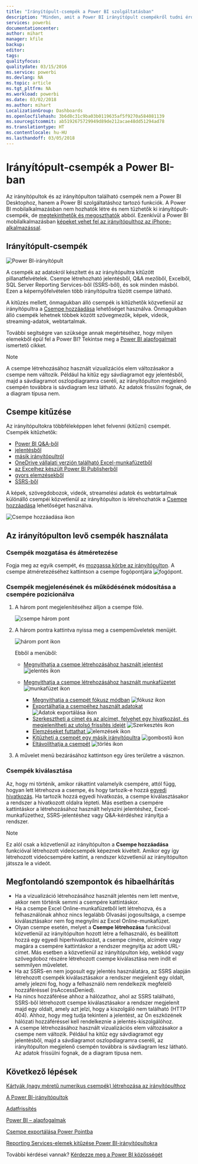 ```yaml
---
title: "Irányítópult-csempék a Power BI szolgáltatásban"
description: "Minden, amit a Power BI irányítópult csempékről tudni érdemes. Ide tartoznak az SQL Server Reporting Services-ből (SSRS-ből) létrehozott csempék is."
services: powerbi
documentationcenter: 
author: mihart
manager: kfile
backup: 
editor: 
tags: 
qualityfocus: 
qualitydate: 03/15/2016
ms.service: powerbi
ms.devlang: NA
ms.topic: article
ms.tgt_pltfrm: NA
ms.workload: powerbi
ms.date: 03/02/2018
ms.author: mihart
LocalizationGroup: Dashboards
ms.openlocfilehash: 3b6d8c31c9ba03b0119635af5f9270a584081139
ms.sourcegitcommit: ab5192675729949d89de212acae48dd51294ad78
ms.translationtype: HT
ms.contentlocale: hu-HU
ms.lasthandoff: 03/05/2018
---
```

# <a name="dashboard-tiles-in-power-bi"></a>Irányítópult-csempék a Power BI-ban
Az irányítópultok és az irányítópulton található csempék nem a Power BI Desktophoz, hanem a Power BI szolgáltatáshoz tartozó funkciók. A Power BI mobilalkalmazásban nem hozhatók létre és nem tűzhetők ki irányítópult-csempék, de [megtekinthetők és megoszthatók](mobile-tiles-in-the-mobile-apps.md) abból. Ezenkívül a Power BI mobilalkalmazásban [képeket vehet fel az irányítópulthoz az iPhone-alkalmazással](mobile-iphone-app-get-started.md).

## <a name="dashboard-tiles"></a>Irányítópult-csempék
![Power BI-irányítópult](media/service-dashboard-tiles/power-bi-dashboard.png)

A csempék az adatokról készített és az irányítópultra kitűzött pillanatfelvételek. Csempe létrehozható jelentésből, Q&A mezőből, Excelből, SQL Server Reporting Services-ből (SSRS-ből), és sok minden másból.  Ezen a képernyőfelvételen több irányítópultra tűzött csempe látható.

A kitűzés mellett, önmagukban álló csempék is kitűzhetők közvetlenül az irányítópultra a [Csempe hozzáadása](service-dashboard-add-widget.md) lehetőséget használva. Önmagukban álló csempék lehetnek többek között szövegmezők, képek, videók, streaming-adatok, webtartalmak.

További segítségre van szüksége annak megértéséhez, hogy milyen elemekből épül fel a Power BI?  Tekintse meg a [Power BI alapfogalmait](service-basic-concepts.md) ismertető cikket.

> [!NOTE]
> A csempe létrehozásához használt vizualizációs elem változásakor a csempe nem változik.  Például ha kitűz egy sávdiagramot egy jelentésből, majd a sávdiagramot oszlopdiagramra cseréli, az irányítópulton megjelenő csempén továbbra is sávdiagram lesz látható. Az adatok frissülni fognak, de a diagram típusa nem.
> 
> 

## <a name="pin-a-tile-from"></a>Csempe kitűzése
Az irányítópultokra többféleképpen lehet felvenni (kitűzni) csempét. Csempék kitűzhetők:

* [Power BI Q&A-ből](service-dashboard-pin-tile-from-q-and-a.md)
* [jelentésből](service-dashboard-pin-tile-from-report.md)
* [másik irányítópultról](service-pin-tile-to-another-dashboard.md)
* [OneDrive vállalati verzión található Excel-munkafüzetből](service-dashboard-pin-tile-from-excel.md)
* [az Excelhez készült Power BI Publisherből](publisher-for-excel.md)
* [gyors elemzésekből](service-insights.md)
* [SSRS-ből](https://msdn.microsoft.com/library/mt604784.aspx)

A képek, szövegdobozok, videók, streamelési adatok és webtartalmak különálló csempéi közvetlenül az irányítópulton is létrehozhatók a [Csempe hozzáadása](service-dashboard-add-widget.md) lehetőséget használva.

  ![Csempe hozzáadása ikon](media/service-dashboard-tiles/add_widgetnew.png)

## <a name="interacting-with-tiles-on-a-dashboard"></a>Az irányítópulton levő csempék használata
### <a name="move-and-resize-a-tile"></a>Csempék mozgatása és átméretezése
Fogja meg az egyik csempét, és [mozgassa körbe az irányítópulton](service-dashboard-edit-tile.md). A csempe átméretezéséhez kattintson a csempe fogópontjára ![fogópont](media/service-dashboard-tiles/resize-handle.jpg).

### <a name="hover-over-a-tile-to-change-the-appearance-and-behavior"></a>Csempék megjelenésének és működésének módosítása a csempére pozicionálva
1. A három pont megjelenítéséhez álljon a csempe fölé.
   
    ![csempe három pont](media/service-dashboard-tiles/ellipses_new.png)
2. A három pontra kattintva nyissa meg a csempeműveletek menüjét.
   
    ![három pont ikon](media/service-dashboard-tiles/power-bi-tile-menu.png)
   
    Ebből a menüből:
   
   * [Megnyithatja a csempe létrehozásához használt jelentést](service-reports.md) ![jelentés ikon](media/service-dashboard-tiles/chart-icon.jpg)  
   
   * [Megnyithatja a csempe létrehozásához használt munkafüzetet](service-reports.md) ![munkafüzet ikon](media/service-dashboard-tiles/power-bi-open-worksheet.png)  
     
     * [Megnyithatja a csempét fókusz módban](service-focus-mode.md) ![fókusz ikon](media/service-dashboard-tiles/fullscreen-icon.jpg)  
     * [Exportálhatja a csempéhez használt adatokat](power-bi-visualization-export-data.md) ![Adatok exportálása ikon](media/service-dashboard-tiles/export-icon.png)
     * [Szerkesztheti a címet és az alcímet, felvehet egy hivatkozást, és megjelenítheti az utolsó frissítés idejét](service-dashboard-edit-tile.md) ![Szerkesztés ikon](media/service-dashboard-tiles/pencil-icon.jpg)
     * [Elemzéseket futtathat ](service-insights.md) ![elemzések ikon](media/service-dashboard-tiles/power-bi-insights.png)
     * [Kitűzheti a csempét egy másik irányítópultra](service-pin-tile-to-another-dashboard.md)
       ![gombostű ikon](media/service-dashboard-tiles/pin-icon.jpg)
     * [Eltávolíthatja a csempét](service-dashboard-edit-tile.md)
     ![törlés ikon](media/service-dashboard-tiles/trash-icon.png)
3. A művelet menü bezárásához kattintson egy üres területre a vásznon.

### <a name="select-click-a-tile"></a>Csempék kiválasztása
Az, hogy mi történik, amikor rákattint valamelyik csempére, attól függ, hogyan lett létrehozva a csempe, és hogy tartozik-e hozzá [egyedi hivatkozás](service-dashboard-edit-tile.md). Ha tartozik hozzá egyedi hivatkozás, a csempe kiválasztásakor a rendszer a hivatkozott oldalra lépteti. Más esetben a csempére kattintáskor a létrehozásához használt helyszíni jelentéshez, Excel-munkafüzethez, SSRS-jelentéshez vagy Q&A-kérdéshez irányítja a rendszer.

> [!NOTE]
> Ez alól csak a közvetlenül az irányítópulton a **Csempe hozzáadása** funkcióval létrehozott videócsempék képeznek kivételt. Amikor egy így létrehozott videócsempére kattint, a rendszer közvetlenül az irányítópulton játssza le a videót.   
> 
> 

## <a name="considerations-and-troubleshooting"></a>Megfontolandó szempontok és hibaelhárítás
* Ha a vizualizáció létrehozásához használt jelentés nem lett mentve, akkor nem történik semmi a csempére kattintáskor.
* Ha a csempe Excel Online-munkafüzetből lett létrehozva, és a felhasználónak ahhoz nincs legalább Olvasási jogosultsága, a csempe kiválasztásakor nem fog megnyílni az Excel Online-munkafüzet.
* Olyan csempe esetén, melyet a **Csempe létrehozása** funkcióval közvetlenül az irányítópulton hozott létre a felhasználó, és beállított hozzá egy egyedi hiperhivatkozást, a csempe címére, alcímére vagy magára a csempére kattintáskor a rendszer megnyitja az adott URL-címet.  Más esetben a közvetlenül az irányítópulton kép, webkód vagy szövegdoboz részére létrehozott csempe kiválasztása nem indít el semmilyen műveletet.
* Ha az SSRS-en nem jogosult egy jelentés használatára, az SSRS alapján létrehozott csempék kiválasztásakor a rendszer megjelenít egy oldalt, amely jelezni fog, hogy a felhasználó nem rendelkezik megfelelő hozzáféréssel (rsAccessDenied).
* Ha nincs hozzáférése ahhoz a hálózathoz, ahol az SSRS található, SSRS-ből létrehozott csempe kiválasztásakor a rendszer megjelenít majd egy oldalt, amely azt jelzi, hogy a kiszolgáló nem található (HTTP 404). Ahhoz, hogy meg tudja tekinteni a jelentést, az Ön eszközének hálózati hozzáféréssel kell rendelkeznie a jelentés-kiszolgálóhoz.
* A csempe létrehozásához használt vizualizációs elem változásakor a csempe nem változik.  Például ha kitűz egy sávdiagramot egy jelentésből, majd a sávdiagramot oszlopdiagramra cseréli, az irányítópulton megjelenő csempén továbbra is sávdiagram lesz látható. Az adatok frissülni fognak, de a diagram típusa nem.

## <a name="next-steps"></a>Következő lépések
[Kártyák (nagy méretű numerikus csempék) létrehozása az irányítópulthoz](power-bi-visualization-card.md)

[A Power BI-irányítópultok](service-dashboards.md)  

[Adatfrissítés](refresh-data.md)

[Power BI – alapfogalmak](service-basic-concepts.md)

[Csempe exportálása Power Pointba](http://blogs.msdn.com/b/powerbidev/archive/2015/09/28/integrating-power-bi-tiles-into-office-documents.aspx)

[Reporting Services-elemek kitűzése Power BI-irányítópultokra](https://msdn.microsoft.com/library/mt604784.aspx)

További kérdései vannak? [Kérdezze meg a Power BI közösségét](http://community.powerbi.com/)

